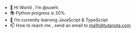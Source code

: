 - 👋 Hi World , I’m @sueht
- 📚 Python progress is 20%
- 📌 I’m currently learning JavaScript & TypeScript
- 📫 How to reach me , send an email to ma1h@tutanota.com

<!---
ma1he/ma1he is a ✨ special ✨ repository because its `README.md` (this file) appears on your GitHub profile.
You can click the Preview link to take a look at your changes.
--->
